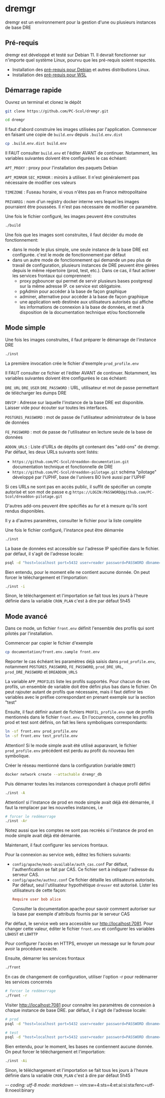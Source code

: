 # dremgr

dremgr est un environnement pour la gestion d'une ou plusieurs instances de base
DRE

## Pré-requis

dremgr est développé et testé sur Debian 11. Il devrait fonctionner sur
n'importe quel système Linux, pourvu que les pré-requis soient respectés.

* Installation des [pré-requis pour Debian](documentation/prerequis-linux.md)
  et autres distributions Linux.
* Installation des [pré-requis pour WSL](documentation/prerequis-wsl.md)

## Démarrage rapide

Ouvrez un terminal et clonez le dépôt
~~~sh
git clone https://github.com/PC-Scol/dremgr.git
~~~
~~~sh
cd dremgr
~~~

Il faut d'abord construire les images utilisées par l'application. Commencer en
faisant une copie de `build.env` depuis `.build.env.dist`
~~~sh
cp .build.env.dist build.env
~~~
Il FAUT consulter `build.env` et l'éditer AVANT de continuer. Notamment, les
variables suivantes doivent être configurées le cas échéant:

`APT_PROXY`
: proxy pour l'installation des paquets Debian

`APT_MIRROR`
`SEC_MIRROR`
: miroirs à utiliser. Il n'est généralement pas nécessaire de modifier ces
  valeurs

`TIMEZONE`
: Fuseau horaire, si vous n'êtes pas en France métropolitaine

`PRIVAREG`
: nom d'un registry docker interne vers lequel les images pourraient être
  poussées. Il n'est pas nécessaire de modifier ce paramètre.

Une fois le fichier configuré, les images peuvent être construites
~~~sh
./build
~~~

Une fois que les images sont construites, il faut décider du mode de
fonctionnement:
* dans le mode le plus simple, une seule instance de la base DRE est
  configurée. c'est le mode de fonctionnement par défaut
* dans un autre mode de fonctionnement qui demande un peu plus de travail de
  configuration, plusieurs instances de DRE peuvent être gérées depuis le même
  répertoire (prod, test, etc.). Dans ce cas, il faut activer les services
  frontaux qui comprennent:
  * proxy pgbouncer qui permet de servir plusieurs bases postgresql sur la même
    adresse IP. ce service est obligatoire.
  * pgAdmin pour accéder à la base de façon graphique
  * adminer, alternative pour accéder à la base de façon graphique
  * une application web destinée aux utilisateurs autorisés qui affiche les
    informations de connexion à la base de données, et met à disposition de la
    documentation technique et/ou fonctionnelle

## Mode simple

Une fois les images construites, il faut préparer le démarrage de l'instance DRE
~~~sh
./inst
~~~
La première invocation crée le fichier d'exemple `prod_profile.env`

Il FAUT consulter ce fichier et l'éditer AVANT de continuer. Notamment, les
variables suivantes doivent être configurées le cas échéant:

`DRE_URL`
`DRE_USER`
`DRE_PASSWORD`
: URL, utilisateur et mot de passe permettant de télécharger les dumps DRE

`DBVIP`
: Adresse sur laquelle l'instance de la base DRE est disponible. Laisser vide
  pour écouter sur toutes les interfaces.

`POSTGRES_PASSWORD`
: mot de passe de l'utilisateur administrateur de la base de données

`FE_PASSWORD`
: mot de passe de l'utilisateur en lecture seule de la base de données

`ADDON_URLS`
: Liste d'URLs de dépôts git contenant des "add-ons" de dremgr. Par défaut, les
  deux URLs suivants sont listés:
  * `https://github.com/PC-Scol/dreaddon-documentation.git`
    documentation technique et fonctionnelle de DRE
  * `https://github.com/PC-Scol/dreaddon-pilotage.git`
    schéma "pilotage" développé par l'UPHF, base de l'univers BO livré aussi par
    l'UPHF

  Si ces URLs ne sont pas en accès public, il suffit de spécifier un compte
  autorisé et son mot de passe e.g
  `https://LOGIN:PASSWORD@github.com/PC-Scol/dreaddon-pilotage.git`

  D'autres add-ons peuvent être spécifiés au fur et à mesure qu'ils sont rendus
  disponibles.

Il y a d'autres paramètres, consulter le fichier pour la liste complète

Une fois le fichier configuré, l'instance peut être démarrée
~~~sh
./inst
~~~

La base de données est accessible sur l'adresse IP spécifiée dans le
fichier. par défaut, il s'agit de l'adresse locale:
~~~sh
psql -d "host=localhost port=5432 user=reader password=PASSWORD dbname=dre"
~~~

Bien entendu, pour le moment elle ne contient aucune donnée. On peut forcer le
téléchargement et l'importation:
~~~sh
./inst -i
~~~
Sinon, le téléchargement et l'importation se fait tous les jours à l'heure
définie dans la variable `CRON_PLAN` c'est à dire par défaut 5h45

## Mode avancé

Dans ce mode, un fichier `front.env` définit l'ensemble des profils qui sont
pilotés par l'installation.

Commencer par copier le fichier d'exemple
~~~sh
cp documentation/front.env.sample front.env
~~~

Reporter le cas échéant les paramètres déjà saisis dans `prod_profile.env`,
notamment `POSTGRES_PASSWORD`, `FE_PASSWORD`, `prod_DRE_URL`,
`prod_DRE_PASSWORD` et `DREADDON_URLS`

La variable `APP_PROFILES` liste les profils supportés. Pour chacun de ces
profils, un ensemble de variable doit être défini plus bas dans le fichier. On
peut rajouter autant de profils que nécessaire, mais il faut définir les
variables avec le préfixe correspondant en prenant exemple sur la section "test"

Ensuite, il faut définir autant de fichiers `PROFIL_profile.env` que de profils
mentionnés dans le fichier `front.env`. En l'occurrence, comme les profils prod
et test sont définis, on fait les liens symboliques correspondants:
~~~sh
ln -sf front.env prod_profile.env
ln -sf front.env test_profile.env
~~~
Attention! Si le mode simple avait été utilisé auparavant, le fichier
`prod_profile.env` précédent est perdu au profit du nouveau lien symbolique.

Créer le réseau mentionné dans la configuration (variable `DBNET`)
~~~sh
docker network create --attachable dremgr_db
~~~

Puis démarrer toutes les instances correspondant à chaque profil défini
~~~sh
./inst -A
~~~
Attention! si l'instance de prod en mode simple avait déjà été démarrée, il
faut la remplacer par les nouvelles instances, i.e
~~~sh
# forcer le redémarrage
./inst -Ar
~~~
Notez aussi que les comptes ne sont pas recréés si l'instance de prod en mode
simple avait déjà été démarrée.

Maintenant, il faut configurer les services frontaux.

Pour la connexion au service web, éditez les fichiers suivants:
* `config/apache/mods-available/auth_cas.conf`
  Par défaut, l'authenfication se fait par CAS. Ce fichier sert à indiquer
  l'adresse du serveur CAS.
* `config/apache/authnz.conf`
  Ce fichier détaille les utilisateurs autorisés. Par défaut, seul l'utilisateur
  hypothétique `dreuser` est autorisé. Lister les utilisateurs de cette façon:
  ~~~conf
  Require user bob alice
  ~~~
  Consulter la documentation apache pour savoir comment autoriser sur la base
  par exemple d'attributs fournis par le serveur CAS

Par défaut, le service web sera accessible sur <http://localhost:7081>. Pour
changer cette valeur, éditer le fichier `front.env` et configurer les variables
`LBHOST` et `LBHTTP`

Pour configurer l'accès en HTTPS, envoyer un message sur le forum pour avoir la
procédure exacte.

Ensuite, démarrer les services frontaux
~~~sh
./front
~~~
En cas de changement de configuration, utiliser l'option -r pour redémarrer les
services concernés
~~~sh
# forcer le redémarrage
./front -r
~~~

Visiter <http://localhost:7081> pour connaitre les paramètres de connexion à
chaque instance de base DRE. par défaut, il s'agit de l'adresse locale:
~~~sh
# prod
psql -d "host=localhost port=5432 user=reader password=PASSWORD dbname=dre"
~~~
~~~sh
# test
psql -d "host=localhost port=5432 user=reader password=PASSWORD dbname=test_dre"
~~~

Bien entendu, pour le moment, les bases ne contiennent aucune donnée. On peut
forcer le téléchargement et l'importation:
~~~sh
./inst -Ai
~~~
Sinon, le téléchargement et l'importation se fait tous les jours à l'heure
définie dans la variable `CRON_PLAN` c'est à dire par défaut 5h45

-*- coding: utf-8 mode: markdown -*- vim:sw=4:sts=4:et:ai:si:sta:fenc=utf-8:noeol:binary